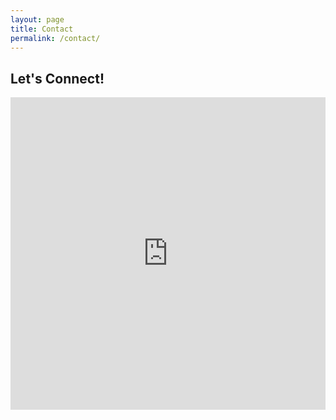 ```yaml
---
layout: page
title: Contact
permalink: /contact/
---
```


## Let's Connect!

<iframe
  src="https://form.jotform.com/251446734258058"
  frameborder="0"
  style="width:100%; height:500px; border:none;"
  allowfullscreen>
</iframe>
